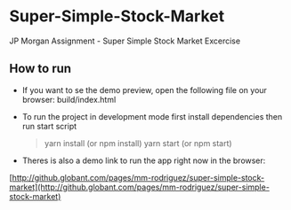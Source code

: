 
# Super-Simple-Stock-Market
JP Morgan Assignment - Super Simple Stock Market Excercise

## How to run

- If you want to se the demo preview, open the following file on your browser: build/index.html

- To run the project in development mode first install dependencies then run start script
	> yarn install  (or npm install)
	yarn start (or npm start)

- Theres is also a demo link to run the app right now in the browser:

[http://github.globant.com/pages/mm-rodriguez/super-simple-stock-market](http://github.globant.com/pages/mm-rodriguez/super-simple-stock-market)
